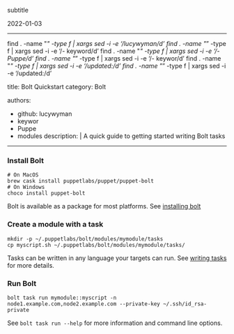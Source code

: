 subtitle

2022-01-03

------------------------------------------------------------------------

find . -name "*" -type f | xargs sed -i -e ‘/lucywyman/d’ find . -name "*” -type f | xargs sed -i -e ‘/- keyword/d’ find . -name "*" -type f | xargs sed -i -e ‘/- Puppe/d’ find . -name "*” -type f | xargs sed -i -e ‘/- keywor/d’ find . -name "*" -type f | xargs sed -i -e ‘/updated:/d’ find . -name "*” -type f | xargs sed -i -e ‘/updated:/d’

title: Bolt Quickstart category: Bolt

authors:

-   github: lucywyman
-   keywor
-   Puppe
-   modules description: | A quick guide to getting started writing Bolt tasks

------------------------------------------------------------------------

### Install Bolt

    # On MacOS
    brew cask install puppetlabs/puppet/puppet-bolt
    # On Windows
    choco install puppet-bolt

Bolt is available as a package for most platforms. See [installing bolt](https://puppet.com/docs/bolt/latest/bolt_installing.html)

### Create a module with a task

    mkdir -p ~/.puppetlabs/bolt/modules/mymodule/tasks
    cp myscript.sh ~/.puppetlabs/bolt/modules/mymodule/tasks/

Tasks can be written in any language your targets can run. See [writing tasks](https://puppet.com/docs/bolt/latest/writing_tasks.html) for more details.

### Run Bolt

    bolt task run mymodule::myscript -n node1.example.com,node2.example.com --private-key ~/.ssh/id_rsa-private

See `bolt task run --help` for more information and command line options.
